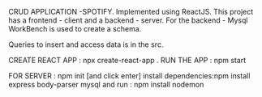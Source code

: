 CRUD APPLICATION -SPOTIFY.
Implemented using ReactJS.
This project has a frontend - client and a backend - server.
For the backend - Mysql WorkBench is used to create a schema.

Queries to insert and access data is in the src.

CREATE REACT APP : npx create-react-app .
RUN THE APP : npm start

FOR SERVER : npm init [and click enter]
             install dependencies:npm install express body-parser mysql
             and run : npm install nodemon


